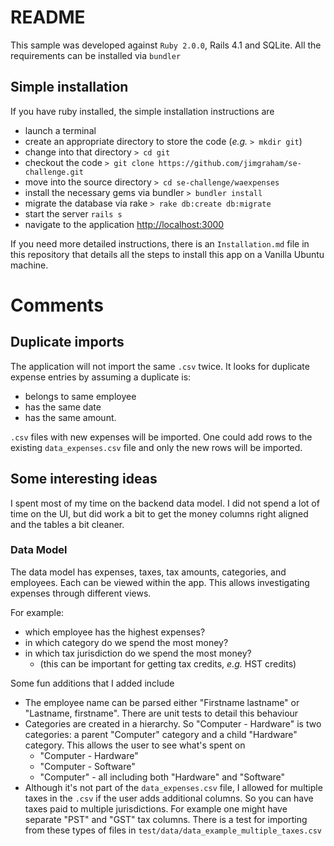 # README

This sample was developed against `Ruby 2.0.0`, Rails 4.1 and SQLite. All the requirements can be installed via `bundler`

## Simple installation

If you have ruby installed, the simple installation instructions are

  - launch a terminal
  - create an appropriate directory to store the code (*e.g.* `> mkdir git`)
  - change into that directory `> cd git`
  - checkout the code `> git clone https://github.com/jimgraham/se-challenge.git`
  - move into the source directory `> cd se-challenge/waexpenses`
  - install the necessary gems via bundler `> bundler install`
  - migrate the database via rake `> rake db:create db:migrate`
  - start the server `rails s`
  - navigate to the application [http://localhost:3000](http://localhost:3000)

If you need more detailed instructions, there is an `Installation.md` file in this repository that details all the steps to install this app on a Vanilla Ubuntu machine.

# Comments

## Duplicate imports

The application will not import the same `.csv` twice. It looks for duplicate expense entries by assuming a duplicate is:
  
 - belongs to same employee
 - has the same date
 - has the same amount.

`.csv` files with new expenses will be imported. One could add rows to the existing `data_expenses.csv` file and only the new rows will be imported.

## Some interesting ideas

I spent most of my time on the backend data model. I did not spend a lot of time on the UI, but did work a bit to get the money columns right aligned and the tables a bit cleaner.

### Data Model

The data model has expenses, taxes, tax amounts, categories, and employees. Each can be viewed within the app. This allows investigating expenses through different views.

For example:

  - which employee has the highest expenses?
  - in which category do we spend the most money?
  - in which tax jurisdiction do we spend the most money?
    - (this can be important for getting tax credits, *e.g.* HST credits)

Some fun additions that I added include

  - The employee name can be parsed either "Firstname lastname" or "Lastname, firstname". There are unit tests to detail this behaviour
  - Categories are created in a hierarchy. So "Computer - Hardware" is two categories: a parent "Computer" category and a child "Hardware" category. This allows the user to see what's spent on
     - "Computer - Hardware"
     - "Computer - Software"
     - "Computer" - all including both "Hardware" and "Software"
  - Although it's not part of the `data_expenses.csv` file, I allowed for multiple taxes in the `.csv` if the user adds additional columns. So you can have taxes paid to multiple jurisdictions. For example one might have separate "PST" and "GST" tax columns. There is a test for importing from these types of files in `test/data/data_example_multiple_taxes.csv`

